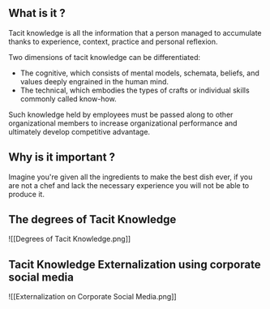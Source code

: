 
## What is it ?
Tacit knowledge is all the information that a person managed to accumulate thanks to experience, context, practice and personal reflexion.

Two dimensions of tacit knowledge can be differentiated:
- The cognitive, which consists of mental models, schemata, beliefs, and values deeply engrained in the human mind.
- The technical, which embodies the types of crafts or individual skills commonly called know-how.

Such knowledge held by employees must be passed along to other organizational members to increase organizational performance and ultimately develop competitive advantage.

## Why is it important ?

Imagine you're given all the ingredients to make the best dish ever, if you are not a chef and lack the necessary experience you will not be able to produce it.

## The degrees of Tacit Knowledge

![[Degrees of Tacit Knowledge.png]]


## Tacit Knowledge Externalization using corporate social media

![[Externalization on Corporate Social Media.png]]
